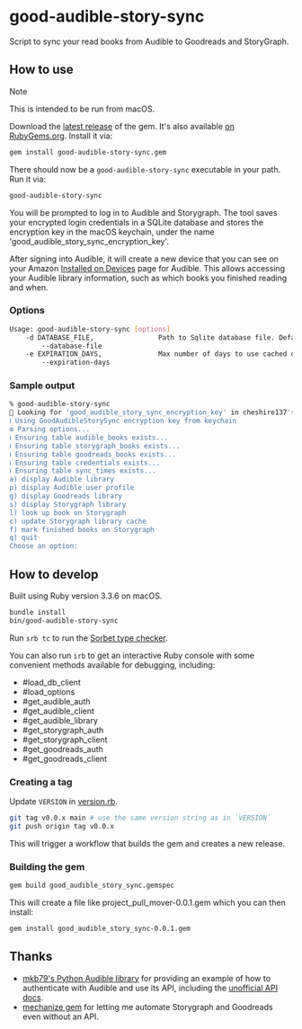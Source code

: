 # good-audible-story-sync

Script to sync your read books from Audible to Goodreads and StoryGraph.

## How to use

> [!NOTE]
> This is intended to be run from macOS.

Download the [latest release](https://github.com/cheshire137/good-audible-story-sync/releases/latest) of the gem. It's also available [on RubyGems.org](https://rubygems.org/gems/good_audible_story_sync). Install it via:

```sh
gem install good-audible-story-sync.gem
```

There should now be a `good-audible-story-sync` executable in your path. Run it via:

```sh
good-audible-story-sync
```

You will be prompted to log in to Audible and Storygraph. The tool saves your encrypted login
credentials in a SQLite database and stores the encryption key in the macOS keychain, under the name
'good_audible_story_sync_encryption_key'.

After signing into Audible, it will create a new device that you can see on your Amazon
[Installed on Devices](https://www.amazon.com/hz/mycd/digital-console/devicedetails?deviceFamily=AUDIBLE_APP)
page for Audible. This allows accessing your Audible library information, such as which books
you finished reading and when.

### Options

```sh
Usage: good-audible-story-sync [options]
    -d DATABASE_FILE,                Path to Sqlite database file. Defaults to good_audible_story_sync.db.
        --database-file
    -e EXPIRATION_DAYS,              Max number of days to use cached data, such as Audible library, before refreshing. Defaults to 1.
        --expiration-days
```

### Sample output

```sh
% good-audible-story-sync
🔐 Looking for 'good_audible_story_sync_encryption_key' in cheshire137's keychain...
ℹ️ Using GoodAudibleStorySync encryption key from keychain
⚙️ Parsing options...
ℹ️ Ensuring table audible_books exists...
ℹ️ Ensuring table storygraph_books exists...
ℹ️ Ensuring table goodreads_books exists...
ℹ️ Ensuring table credentials exists...
ℹ️ Ensuring table sync_times exists...
a) display Audible library
p) display Audible user profile
g) display Goodreads library
s) display Storygraph library
l) look up book on Storygraph
c) update Storygraph library cache
f) mark finished books on Storygraph
q) quit
Choose an option:
```

## How to develop

Built using Ruby version 3.3.6 on macOS.

```sh
bundle install
bin/good-audible-story-sync
```

Run `srb tc` to run the [Sorbet type checker](https://sorbet.org/).

You can also run `irb` to get an interactive Ruby console with some convenient methods available for debugging, including:

- #load_db_client
- #load_options
- #get_audible_auth
- #get_audible_client
- #get_audible_library
- #get_storygraph_auth
- #get_storygraph_client
- #get_goodreads_auth
- #get_goodreads_client

### Creating a tag

Update `VERSION` in [version.rb](./lib/good_audible_story_sync/version.rb).

```sh
git tag v0.0.x main # use the same version string as in `VERSION`
git push origin tag v0.0.x
```

This will trigger a workflow that builds the gem and creates a new release.

### Building the gem

```sh
gem build good_audible_story_sync.gemspec
```

This will create a file like project_pull_mover-0.0.1.gem which you can then install:

```sh
gem install good_audible_story_sync-0.0.1.gem
```

## Thanks

- [mkb79's Python Audible library](https://github.com/mkb79/Audible) for providing an example of how to authenticate with Audible and use its API, including the [unofficial API docs](https://audible.readthedocs.io/en/master/misc/external_api.html).
- [mechanize gem](https://github.com/sparklemotion/mechanize) for letting me automate Storygraph and Goodreads even without an API.
